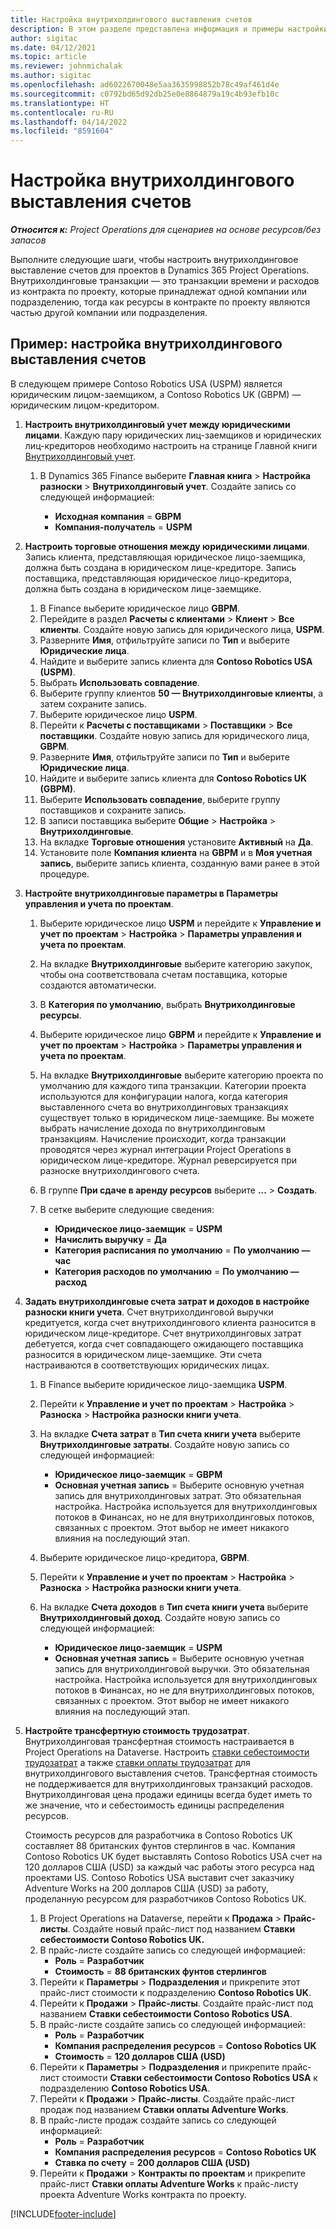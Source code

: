 ```yaml
---
title: Настройка внутрихолдингового выставления счетов
description: В этом разделе представлена информация и примеры настройки внутрихолдингового выставления счетов для проектов.
author: sigitac
ms.date: 04/12/2021
ms.topic: article
ms.reviewer: johnmichalak
ms.author: sigitac
ms.openlocfilehash: ad6022670048e5aa3635998852b78c49af461d4e
ms.sourcegitcommit: c0792bd65d92db25e0e8864879a19c4b93efb10c
ms.translationtype: HT
ms.contentlocale: ru-RU
ms.lasthandoff: 04/14/2022
ms.locfileid: "8591604"
---
```

# <a name="configure-intercompany-invoicing"></a>Настройка внутрихолдингового выставления счетов

_**Относится к:** Project Operations для сценариев на основе ресурсов/без запасов_

Выполните следующие шаги, чтобы настроить внутрихолдинговое выставление счетов для проектов в Dynamics 365 Project Operations. Внутрихолдинговые транзакции — это транзакции времени и расходов из контракта по проекту, которые принадлежат одной компании или подразделению, тогда как ресурсы в контракте по проекту являются частью другой компании или подразделения.

## <a name="example-configure-intercompany-invoicing"></a>Пример: настройка внутрихолдингового выставления счетов

В следующем примере Contoso Robotics USA (USPM) является юридическим лицом-заемщиком, а Contoso Robotics UK (GBPM) — юридическим лицом-кредитором. 

1. **Настроить внутрихолдинговый учет между юридическими лицами**. Каждую пару юридических лиц-заемщиков и юридических лиц-кредиторов необходимо настроить на странице Главной книги [Внутрихолдинговый учет](/dynamics365/finance/general-ledger/intercompany-accounting-setup).
    
    1. В Dynamics 365 Finance выберите **Главная книга** > **Настройка разноски** > **Внутрихолдинговый учет**. Создайте запись со следующей информацией:

        - **Исходная компания** = **GBPM**
        - **Компания-получатель** = **USPM**

2. **Настроить торговые отношения между юридическими лицами**. Запись клиента, представляющая юридическое лицо-заемщика, должна быть создана в юридическом лице-кредиторе. Запись поставщика, представляющая юридическое лицо-кредитора, должна быть создана в юридическом лице-заемщике.

     1. В Finance выберите юридическое лицо **GBPM**.
     2. Перейдите в раздел **Расчеты с клиентами** > **Клиент** > **Все клиенты**. Создайте новую запись для юридического лица, **USPM**.
     3. Разверните **Имя**, отфильтруйте записи по **Тип** и выберите **Юридические лица**. 
     4. Найдите и выберите запись клиента для **Contoso Robotics USA (USPM)**.
     5. Выбрать **Использовать совпадение**. 
     6. Выберите группу клиентов **50 — Внутрихолдинговые клиенты**, а затем сохраните запись.
     7. Выберите юридическое лицо **USPM**.
     8. Перейти к **Расчеты с поставщиками** > **Поставщики** > **Все поставщики**. Создайте новую запись для юридического лица, **GBPM**.
     9. Разверните **Имя**, отфильтруйте записи по **Тип** и выберите **Юридические лица**. 
     10. Найдите и выберите запись клиента для **Contoso Robotics UK (GBPM)**.
     11. Выберите **Использовать совпадение**, выберите группу поставщиков и сохраните запись.
     12. В записи поставщика выберите **Общие** > **Настройка** > **Внутрихолдинговые**.
     13. На вкладке **Торговые отношения** установите **Активный** на **Да**.
     14. Установите поле **Компания клиента** на **GBPM** и в **Моя учетная запись**, выберите запись клиента, созданную вами ранее в этой процедуре.

3. **Настройте внутрихолдинговые параметры в Параметры управления и учета по проектам**. 

    1. Выберите юридическое лицо **USPM** и перейдите к **Управление и учет по проектам** > **Настройка** > **Параметры управления и учета по проектам**.
    2. На вкладке **Внутрихолдинговые** выберите категорию закупок, чтобы она соответствовала счетам поставщика, которые создаются автоматически.
    3. В **Категория по умолчанию**, выбрать **Внутрихолдинговые ресурсы**.
    4. Выберите юридическое лицо **GBPM** и перейдите к **Управление и учет по проектам** > **Настройка** > **Параметры управления и учета по проектам**.
    5. На вкладке **Внутрихолдинговые** выберите категорию проекта по умолчанию для каждого типа транзакции. Категории проекта используются для конфигурации налога, когда категория выставленного счета во внутрихолдинговых транзакциях существует только в юридическом лице-заемщике. Вы можете выбрать начисление дохода по внутрихолдинговым транзакциям. Начисление происходит, когда транзакции проводятся через журнал интеграции Project Operations в юридическом лице-кредиторе. Журнал реверсируется при разноске внутрихолдингового счета.
    6. В группе **При сдаче в аренду ресурсов** выберите **...** > **Создать**. 
    7. В сетке выберите следующие сведения:

          - **Юридическое лицо-заемщик** = **USPM**
          - **Начислить выручку** = **Да**
          - **Категория расписания по умолчанию** = **По умолчанию — час**
          - **Категория расходов по умолчанию** = **По умолчанию — расход**

4. **Задать внутрихолдинговые счета затрат и доходов в настройке разноски книги учета**. Счет внутрихолдинговой выручки кредитуется, когда счет внутрихолдингового клиента разносится в юридическом лице-кредиторе. Счет внутрихолдинговых затрат дебетуется, когда счет совпадающего ожидающего поставщика разносится в юридическом лице-заемщике. Эти счета настраиваются в соответствующих юридических лицах. 
      
     1. В Finance выберите юридическое лицо-заемщика **USPM**. 
     2. Перейти к **Управление и учет по проектам** > **Настройка** > **Разноска** > **Настройка разноски книги учета**. 
     3. На вкладке **Счета затрат** в **Тип счета книги учета** выберите **Внутрихолдинговые затраты**. Создайте новую запись со следующей информацией:
      
        - **Юридическое лицо-заемщик** = **GBPM**
        - **Основная учетная запись** = Выберите основную учетная запись для внутрихолдинговых затрат. Это обязательная настройка. Настройка используется для внутрихолдинговых потоков в Финансах, но не для внутрихолдинговых потоков, связанных с проектом. Этот выбор не имеет никакого влияния на последующий этап. 
        
     4. Выберите юридическое лицо-кредитора, **GBPM**. 
     5. Перейти к **Управление и учет по проектам** > **Настройка** > **Разноска** > **Настройка разноски книги учета**. 
     6. На вкладке **Счета доходов** в **Тип счета книги учета** выберите **Внутрихолдинговый доход**. Создайте новую запись со следующей информацией:

        - **Юридическое лицо-заемщик** = **USPM**
        - **Основная учетная запись** = Выберите основную учетная запись для внутрихолдинговой выручки. Это обязательная настройка. Настройка используется для внутрихолдинговых потоков в Финансах, но не для внутрихолдинговых потоков, связанных с проектом. Этот выбор не имеет никакого влияния на последующий этап. 

5. **Настройте трансфертную стоимость трудозатрат**. Внутрихолдинговая трансфертная стоимость настраивается в Project Operations на Dataverse. Настроить [ставки себестоимости трудозатрат](../pricing-costing/set-up-labor-cost-rate.md#transfer-pricing-and-costs-for-resources-outside-of-your-division-or-legal-entity) а также [ставки оплаты трудозатрат](../pricing-costing/set-up-labor-bill-rate.md#transfer-pricing-or-set-up-bill-rates-for-resources-from-other-organizational-units-or-divisions) для внутрихолдингового выставления счетов. Трансфертная стоимость не поддерживается для внутрихолдинговых транзакций расходов. Внутрихолдинговая цена продажи единицы всегда будет иметь то же значение, что и себестоимость единицы распределения ресурсов.

      Стоимость ресурсов для разработчика в Contoso Robotics UK составляет 88 британских фунтов стерлингов в час. Компания Contoso Robotics UK будет выставлять Contoso Robotics USA счет на 120 долларов США (USD) за каждый час работы этого ресурса над проектами US. Contoso Robotics USA выставит счет заказчику Adventure Works на 200 долларов США (USD) за работу, проделанную ресурсом для разработчиков Contoso Robotics UK.

      1. В Project Operations на Dataverse, перейти к **Продажа** > **Прайс-листы**. Создайте новый прайс-лист под названием **Ставки себестоимости Contoso Robotics UK.** 
      2. В прайс-листе создайте запись со следующей информацией:
         - **Роль** = **Разработчик**
         - **Стоимость** = **88 британских фунтов стерлингов**
      3. Перейти к **Параметры** > **Подразделения** и прикрепите этот прайс-лист стоимости к подразделению **Contoso Robotics UK**.
      4. Перейти к **Продажи** > **Прайс-листы**. Создайте прайс-лист под названием **Ставки себестоимости Contoso Robotics USA**. 
      5. В прайс-листе создайте запись со следующей информацией:
          - **Роль** = **Разработчик**
          - **Компания распределения ресурсов** = **Contoso Robotics UK**
          - **Стоимость** = **120 долларов США (USD)**
      6. Перейти к **Параметры** > **Подразделения** и прикрепите прайс-лист стоимости **Ставки себестоимости Contoso Robotics USA** к подразделению **Contoso Robotics USA**.
      7. Перейти к **Продажи** > **Прайс-листы**. Создайте прайс-лист продаж под названием **Ставки оплаты Adventure Works**. 
      8. В прайс-листе продаж создайте запись со следующей информацией:
          - **Роль** = **Разработчик**
          - **Компания распределения ресурсов** = **Contoso Robotics UK**
          - **Ставка по счету** = **200 долларов США (USD)**
      9. Перейти к **Продажи** > **Контракты по проектам** и прикрепите прайс-лист **Ставки оплаты Adventure Works** к прайс-листу проекта Adventure Works контракта по проекту.


[!INCLUDE[footer-include](../includes/footer-banner.md)]
